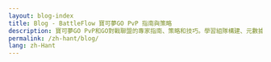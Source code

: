 ```yaml
---
layout: blog-index
title: Blog - BattleFlow 寶可夢GO PvP 指南與策略
description: 寶可夢GO PvP和GO對戰聯盟的專家指南、策略和技巧。學習組隊構建、元數據分析和獲勝策略。
permalink: /zh-hant/blog/
lang: zh-Hant
---
```

